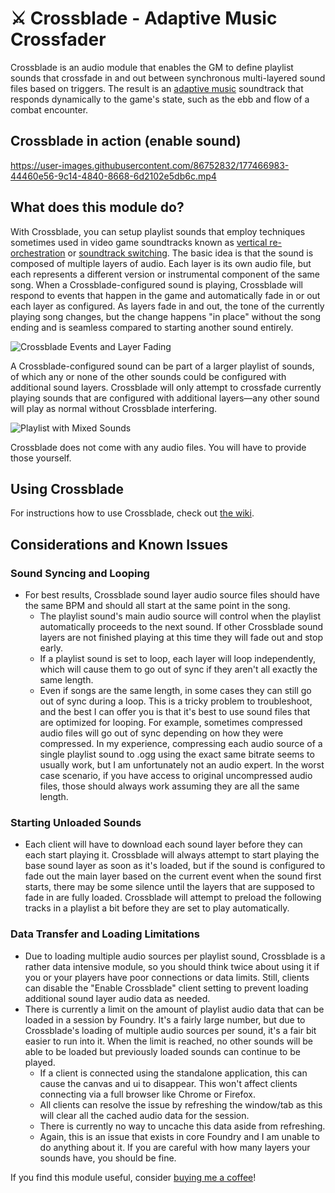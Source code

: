 # ⚔ Crossblade - Adaptive Music Crossfader
Crossblade is an audio module that enables the GM to define playlist sounds that crossfade in and out between synchronous multi-layered sound files based on triggers. The result is an [adaptive music](https://en.wikipedia.org/wiki/Adaptive_music) soundtrack that responds dynamically to the game's state, such as the ebb and flow of a combat encounter.

## Crossblade in action (enable sound)

https://user-images.githubusercontent.com/86752832/177466983-44460e56-9c14-4840-8668-6d2102e5db6c.mp4

## What does this module do?
With Crossblade, you can setup playlist sounds that employ techniques sometimes used in video game soundtracks known as [vertical re-orchestration](https://en.wikipedia.org/wiki/Adaptive_music#Horizontal_and_vertical_techniques) or [soundtrack switching](https://en.wikipedia.org/wiki/Adaptive_music#Soundtrack_switching). The basic idea is that the sound is composed of multiple layers of audio. Each layer is its own audio file, but each represents a different version or instrumental component of the same song. When a Crossblade-configured sound is playing, Crossblade will respond to events that happen in the game and automatically fade in or out each layer as configured. As layers fade in and out, the tone of the currently playing song changes, but the change happens "in place" without the song ending and is seamless compared to starting another sound entirely.

![Crossblade Events and Layer Fading](https://user-images.githubusercontent.com/86752832/177472671-cfefc08b-ceb7-4f57-8332-3bfb36727499.png?raw=true "Crossblade Events and Layer Fading")

A Crossblade-configured sound can be part of a larger playlist of sounds, of which any or none of the other sounds could be configured with additional sound layers. Crossblade will only attempt to crossfade currently playing sounds that are configured with additional layers—any other sound will play as normal without Crossblade interfering.

![Playlist with Mixed Sounds](https://user-images.githubusercontent.com/86752832/177472669-9f3fbf5a-fc53-418b-85eb-740eafb3c3af.png?raw=true "Playlist with Mixed Sounds")

Crossblade does not come with any audio files. You will have to provide those yourself.

## Using Crossblade
For instructions how to use Crossblade, check out [the wiki](https://github.com/Elemental-Re/crossblade/wiki).

## Considerations and Known Issues

### Sound Syncing and Looping
* For best results, Crossblade sound layer audio source files should have the same BPM and should all start at the same point in the song.
    * The playlist sound's main audio source will control when the playlist automatically proceeds to the next sound. If other Crossblade sound layers are not finished playing at this time they will fade out and stop early.
    * If a playlist sound is set to loop, each layer will loop independently, which will cause them to go out of sync if they aren't all exactly the same length.
    * Even if songs are the same length, in some cases they can still go out of sync during a loop. This is a tricky problem to troubleshoot, and the best I can offer you is that it's best to use sound files that are optimized for looping. For example, sometimes compressed audio files will go out of sync depending on how they were compressed. In my experience, compressing each audio source of a single playlist sound to .ogg using the exact same bitrate seems to usually work, but I am unfortunately not an audio expert. In the worst case scenario, if you have access to original uncompressed audio files, those should always work assuming they are all the same length.

### Starting Unloaded Sounds
* Each client will have to download each sound layer before they can each start playing it. Crossblade will always attempt to start playing the base sound layer as soon as it's loaded, but if the sound is configured to fade out the main layer based on the current event when the sound first starts, there may be some silence until the layers that are supposed to fade in are fully loaded. Crossblade will attempt to preload the following tracks in a playlist a bit before they are set to play automatically.

### Data Transfer and Loading Limitations
* Due to loading multiple audio sources per playlist sound, Crossblade is a rather data intensive module, so you should think twice about using it if you or your players have poor connections or data limits. Still, clients can disable the "Enable Crossblade" client setting to prevent loading additional sound layer audio data as needed.
* There is currently a limit on the amount of playlist audio data that can be loaded in a session by Foundry. It's a fairly large number, but due to Crossblade's loading of multiple audio sources per sound, it's a fair bit easier to run into it. When the limit is reached, no other sounds will be able to be loaded but previously loaded sounds can continue to be played.
     * If a client is connected using the standalone application, this can cause the canvas and ui to disappear. This won't affect clients connecting via a full browser like Chrome or Firefox.
     * All clients can resolve the issue by refreshing the window/tab as this will clear all the cached audio data for the session.
     * There is currently no way to uncache this data aside from refreshing.
     * Again, this is an issue that exists in core Foundry and I am unable to do anything about it. If you are careful with how many layers your sounds have, you should be fine.

If you find this module useful, consider [buying me a coffee](https://ko-fi.com/element_re "Buy me a coffee!")!

